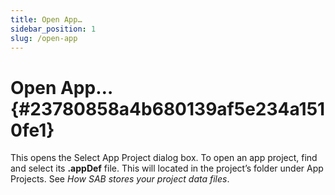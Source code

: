 ```yaml
---
title: Open App…
sidebar_position: 1
slug: /open-app
---
```


# Open App… {#23780858a4b680139af5e234a1510fe1}

This opens the Select App Project dialog box. To open an app project, find and select its **.appDef** file. This will located in the project’s folder under App Projects. See _How SAB stores your project data files_.

